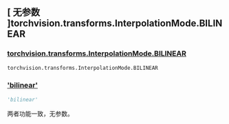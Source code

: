 ## [ 无参数 ]torchvision.transforms.InterpolationMode.BILINEAR

### [torchvision.transforms.InterpolationMode.BILINEAR](https://pytorch.org/vision/stable/index.html)

```python
torchvision.transforms.InterpolationMode.BILINEAR
```

### ['bilinear']()

```python
'bilinear'
```

两者功能一致，无参数。
